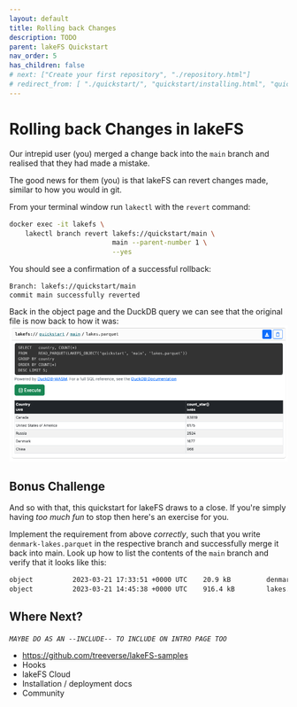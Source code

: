 ```yaml
---
layout: default
title: Rolling back Changes
description: TODO
parent: lakeFS Quickstart
nav_order: 5
has_children: false
# next: ["Create your first repository", "./repository.html"]
# redirect_from: [ "./quickstart/", "quickstart/installing.html", "quickstart/try.html"]
---
```


# Rolling back Changes in lakeFS

Our intrepid user (you) merged a change back into the `main` branch and realised that they had made a mistake. 

The good news for them (you) is that lakeFS can revert changes made, similar to how you would in git. 

From your terminal window run `lakectl` with the `revert` command:

```bash
docker exec -it lakefs \
	lakectl branch revert lakefs://quickstart/main \
						  main --parent-number 1 \
						  --yes
```
You should see a confirmation of a successful rollback:
```
Branch: lakefs://quickstart/main
commit main successfully reverted
```

Back in the object page and the DuckDB query we can see that the original file is now back to how it was: 
![](CleanShot%202023-03-21%20at%2017.23.20.png)

## Bonus Challenge

And so with that, this quickstart for lakeFS draws to a close. If you're simply having _too much fun_ to stop then here's an exercise for you. 

Implement the requirement from above *correctly*, such that you write `denmark-lakes.parquet` in the respective branch and successfully merge it back into main. Look up how to list the contents of the `main` branch and verify that it looks like this:

```bash
object          2023-03-21 17:33:51 +0000 UTC    20.9 kB         denmark-lakes.parquet
object          2023-03-21 14:45:38 +0000 UTC    916.4 kB        lakes.parquet
```

## Where Next?

_`MAYBE DO AS AN --INCLUDE-- TO INCLUDE ON INTRO PAGE TOO`_

* https://github.com/treeverse/lakeFS-samples
* Hooks
* lakeFS Cloud
* Installation / deployment docs
* Community